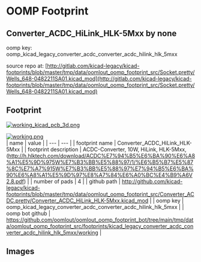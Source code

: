 # OOMP Footprint  
## Converter_ACDC_HiLink_HLK-5Mxx  by none  
  
oomp key: oomp_kicad_legacy_converter_acdc_converter_acdc_hilink_hlk_5mxx  
  
source repo at: [http://gitlab.com/kicad-legacy/kicad-footprints/blob/master/tmp/data/oomlout_oomp_footprint_src/Socket.pretty/Wells_648-0482211SA01.kicad_mod](http://gitlab.com/kicad-legacy/kicad-footprints/blob/master/tmp/data/oomlout_oomp_footprint_src/Socket.pretty/Wells_648-0482211SA01.kicad_mod)  
## Footprint  
  
[![working_kicad_pcb_3d.png](working_kicad_pcb_3d_600.png)](working_kicad_pcb_3d.png)  
  
[![working.png](working_600.png)](working.png)  
| name | value | 
| --- | --- | 
| footprint name | Converter_ACDC_HiLink_HLK-5Mxx | 
| footprint description | ACDC-Converter, 10W, HiLink, HLK-5Mxx, (http://h.hlktech.com/download/ACDC%E7%94%B5%E6%BA%90%E6%A8%A1%E5%9D%975W%E7%B3%BB%E5%88%97/1/%E6%B5%B7%E5%87%8C%E7%A7%915W%E7%B3%BB%E5%88%97%E7%94%B5%E6%BA%90%E6%A8%A1%E5%9D%97%E8%A7%84%E6%A0%BC%E4%B9%A6V2.8.pdf) | 
| number of pads | 4 | 
| github path | http://github.com/kicad-legacy/kicad-footprints/blob/master/tmp/data/oomlout_oomp_footprint_src/Converter_ACDC.pretty/Converter_ACDC_HiLink_HLK-5Mxx.kicad_mod | 
| oomp key | oomp_kicad_legacy_converter_acdc_converter_acdc_hilink_hlk_5mxx | 
| oomp bot github | https://github.com/oomlout/oomlout_oomp_footprint_bot/tree/main/tmp/data/oomlout_oomp_footprint_src/footprints/kicad_legacy_converter_acdc_converter_acdc_hilink_hlk_5mxx/working | 
## Images  
